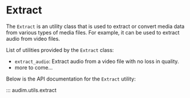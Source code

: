 # Extract

The `Extract` is an utility class that is used to extract or convert media data from various types of media files.
For example, it can be used to extract audio from video files.

List of utilities provided by the `Extract` class:

- `extract_audio`: Extract audio from a video file with no loss in quality.
- more to come...

Below is the API documentation for the `Extract` utility:

::: audim.utils.extract

